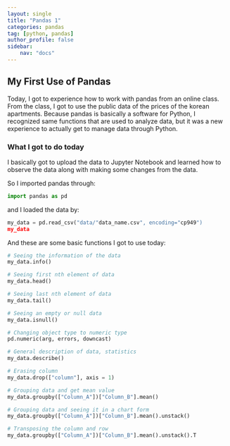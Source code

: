 ```yaml
---
layout: single
title: "Pandas 1"
categories: pandas
tag: [python, pandas]
author_profile: false
sidebar:
    nav: "docs"
---
```


## My First Use of Pandas

Today, I got to experience how to work with pandas from an online class. From the class, I got to use the public data of the prices of the korean apartments. Because pandas is basically a software for Python, I recognized same functions that are used to analyze data, but  it was a new experience to actually get to manage data through Python.



### What I got to do today

I basically got to upload the data to Jupyter Notebook and learned how to observe the data along with making some changes from the data.

So I imported pandas through:

```python
import pandas as pd
```


and I loaded the data by:

```python
my_data = pd.read_csv("data/"data_name.csv", encoding="cp949")
my_data
```

And these are some basic functions I got to use today:

```python
# Seeing the information of the data
my_data.info()

# Seeing first nth element of data
my_data.head()

# Seeing last nth element of data
my_data.tail()

# Seeing an empty or null data
my_data.isnull()

# Changing object type to numeric type 
pd.numeric(arg, errors, downcast)

# General description of data, statistics
my_data.describe()

# Erasing column
my_data.drop(["column"], axis = 1)

# Grouping data and get mean value
my_data.groupby(["Column_A"])["Column_B"].mean()

# Grouping data and seeing it in a chart form
my_data.groupby(["Column_A"])["Column_B"].mean().unstack()

# Transposing the column and row
my_data.groupby(["Column_A"])["Column_B"].mean().unstack().T
```

